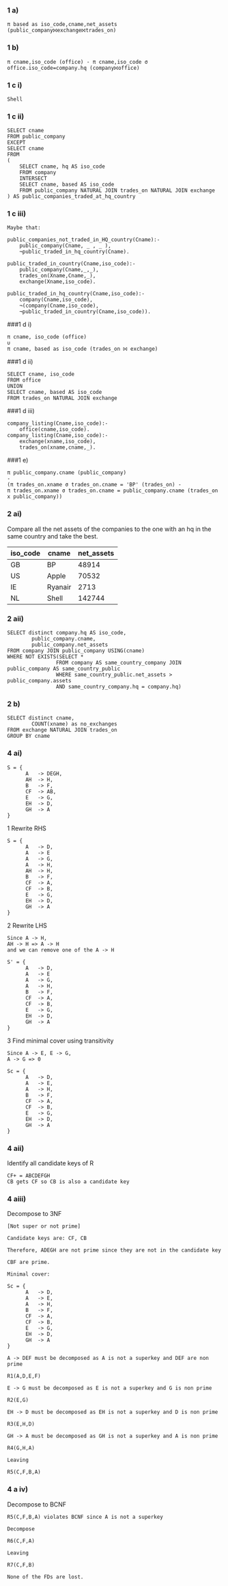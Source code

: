 ### 1 a)
```
π based as iso_code,cname,net_assets (public_company⨝exchange⨝trades_on)
```
### 1 b)
```
π cname,iso_code (office) - π cname,iso_code σ office.iso_code=company.hq (company⨝office)
```
### 1 c i)
```
Shell
```
### 1 c ii)
```
SELECT cname 
FROM public_company 
EXCEPT 
SELECT cname
FROM
(
    SELECT cname, hq AS iso_code 
    FROM company
    INTERSECT 
    SELECT cname, based AS iso_code
    FROM public_company NATURAL JOIN trades_on NATURAL JOIN exchange
) AS public_companies_traded_at_hq_country
```
### 1 c iii)

```
Maybe that:

public_companies_not_traded_in_HQ_country(Cname):-
    public_company(Cname, _ , _ ),
    ¬public_traded_in_hq_country(Cname).
    
public_traded_in_country(Cname,iso_code):-
    public_company(Cname,_,_),
    trades_on(Xname,Cname,_),
    exchange(Xname,iso_code).
    
public_traded_in_hq_country(Cname,iso_code):-
    company(Cname,iso_code),
    ¬(company(Cname,iso_code),
    ¬public_traded_in_country(Cname,iso_code)).

```
###1 d i)
```
π cname, iso_code (office)
∪
π cname, based as iso_code (trades_on ⨝ exchange) 
```
###1 d ii)
```
SELECT cname, iso_code
FROM office
UNION
SELECT cname, based AS iso_code
FROM trades_on NATURAL JOIN exchange
```
###1 d iii)
```
company_listing(Cname,iso_code):-
    office(cname,iso_code).
company_listing(Cname,iso_code):-
    exchange(xname,iso_code),
    trades_on(xname,cname,_).
```

###1 e)
```
π public_company.cname (public_company)
-
(π trades_on.xname σ trades_on.cname = 'BP' (trades_on) -
π trades_on.xname σ trades_on.cname = public_company.cname (trades_on x public_company))
```
### 2 ai)
Compare all the net assets of the companies to the one with an hq in the same country and take the best.

|iso_code|cname|net_assets|
|--------|-----|----------|
|GB|BP|48914|
|US|Apple|70532|
|IE|Ryanair|2713|
|NL|Shell|142744|

### 2 aii)
```
SELECT distinct company.hq AS iso_code,
        public_company.cname,
        public_company.net_assets
FROM company JOIN public_company USING(cname)
WHERE NOT EXISTS(SELECT *
				FROM company AS same_country_company JOIN public_company AS same_country_public
				WHERE same_country_public.net_assets > public_company.assets
				AND same_country_company.hq = company.hq)
```
### 2 b)
```
SELECT distinct cname,
        COUNT(xname) as no_exchanges
FROM exchange NATURAL JOIN trades_on
GROUP BY cname
```




### 4 ai)

```
S = {
      A   -> DEGH,
      AH  -> H,
      B   -> F,
      CF  -> AB,
      E   -> G,
      EH  -> D,
      GH  -> A
}
```

1 Rewrite RHS

```
S = {
      A   -> D,
      A   -> E
      A   -> G,
      A   -> H,
      AH  -> H,
      B   -> F,
      CF  -> A,
      CF  -> B,
      E   -> G,
      EH  -> D,
      GH  -> A
}

```

2 Rewrite LHS

```
Since A -> H, 
AH -> H => A -> H 
and we can remove one of the A -> H

S' = {
      A   -> D,
      A   -> E
      A   -> G,
      A   -> H,
      B   -> F,
      CF  -> A,
      CF  -> B,
      E   -> G,
      EH  -> D,
      GH  -> A
}
```

3 Find minimal cover using transitivity

```
Since A -> E, E -> G,
A -> G => 0

Sc = {
      A   -> D,
      A   -> E,
      A   -> H,
      B   -> F,
      CF  -> A,
      CF  -> B,
      E   -> G,
      EH  -> D,
      GH  -> A
}

```

### 4 aii)

Identify all candidate keys of R

```
CF+ = ABCDEFGH
CB gets CF so CB is also a candidate key
```

### 4 aiii)

Decompose to 3NF

```
[Not super or not prime]

Candidate keys are: CF, CB

Therefore, ADEGH are not prime since they are not in the candidate key

CBF are prime. 

Minimal cover:

Sc = {
      A   -> D,
      A   -> E,
      A   -> H,
      B   -> F,
      CF  -> A,
      CF  -> B,
      E   -> G,
      EH  -> D,
      GH  -> A
}

A -> DEF must be decomposed as A is not a superkey and DEF are non prime

R1(A,D,E,F)

E -> G must be decomposed as E is not a superkey and G is non prime

R2(E,G)

EH -> D must be decomposed as EH is not a superkey and D is non prime

R3(E,H,D)

GH -> A must be decomposed as GH is not a superkey and A is non prime

R4(G,H,A)

Leaving 

R5(C,F,B,A)

```


### 4 a iv)

Decompose to BCNF

```
R5(C,F,B,A) violates BCNF since A is not a superkey

Decompose

R6(C,F,A)

Leaving

R7(C,F,B)

None of the FDs are lost.
```

